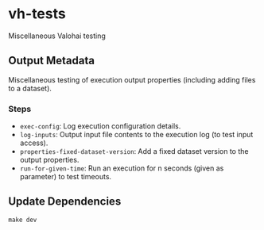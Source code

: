 # vh-tests

Miscellaneous Valohai testing

## Output Metadata

Miscellaneous testing of execution output properties (including adding files to a dataset).

### Steps

- `exec-config`: Log execution configuration details.
- `log-inputs`: Output input file contents to the execution log (to test input access).
- `properties-fixed-dataset-version`: Add a fixed dataset version to the output properties.
- `run-for-given-time`: Run an execution for n seconds (given as parameter) to test timeouts.

## Update Dependencies

```shell
make dev
```

